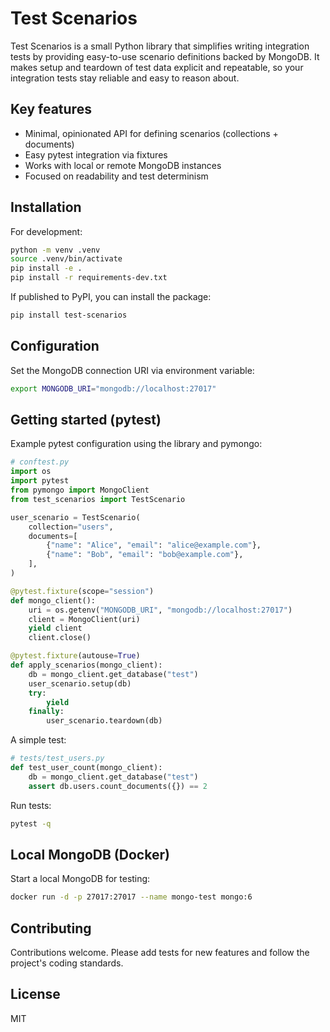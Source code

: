 # Test Scenarios

Test Scenarios is a small Python library that simplifies writing integration tests by providing easy-to-use scenario definitions backed by MongoDB. It makes setup and teardown of test data explicit and repeatable, so your integration tests stay reliable and easy to reason about.

## Key features

- Minimal, opinionated API for defining scenarios (collections + documents)
- Easy pytest integration via fixtures
- Works with local or remote MongoDB instances
- Focused on readability and test determinism

## Installation

For development:

```bash
python -m venv .venv
source .venv/bin/activate
pip install -e .
pip install -r requirements-dev.txt
```

If published to PyPI, you can install the package:

```bash
pip install test-scenarios
```

## Configuration

Set the MongoDB connection URI via environment variable:

```bash
export MONGODB_URI="mongodb://localhost:27017"
```

## Getting started (pytest)

Example pytest configuration using the library and pymongo:

```python
# conftest.py
import os
import pytest
from pymongo import MongoClient
from test_scenarios import TestScenario

user_scenario = TestScenario(
    collection="users",
    documents=[
        {"name": "Alice", "email": "alice@example.com"},
        {"name": "Bob", "email": "bob@example.com"},
    ],
)

@pytest.fixture(scope="session")
def mongo_client():
    uri = os.getenv("MONGODB_URI", "mongodb://localhost:27017")
    client = MongoClient(uri)
    yield client
    client.close()

@pytest.fixture(autouse=True)
def apply_scenarios(mongo_client):
    db = mongo_client.get_database("test")
    user_scenario.setup(db)
    try:
        yield
    finally:
        user_scenario.teardown(db)
```

A simple test:

```python
# tests/test_users.py
def test_user_count(mongo_client):
    db = mongo_client.get_database("test")
    assert db.users.count_documents({}) == 2
```

Run tests:

```bash
pytest -q
```

## Local MongoDB (Docker)

Start a local MongoDB for testing:

```bash
docker run -d -p 27017:27017 --name mongo-test mongo:6
```

## Contributing

Contributions welcome. Please add tests for new features and follow the project's coding standards.

## License

MIT
